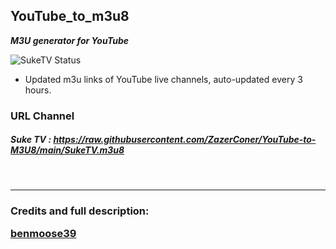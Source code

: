 ## YouTube_to_m3u8

**_M3U generator for YouTube_**

![SukeTV Status](https://raw.githubusercontent.com/ZazerConer/YouTube-to-M3U8/main/.github/workflows/SukeTV.yml/badge.svg?event=push)

* Updated m3u links of YouTube live channels, auto-updated every 3 hours.

### URL Channel

##### Suke TV : https://raw.githubusercontent.com/ZazerConer/YouTube-to-M3U8/main/SukeTV.m3u8

<br>
<hr>

### Credits and full description: <P><a href="https://github.com/benmoose39/YouTube_to_m3u">benmoose39</a></p>

